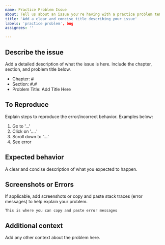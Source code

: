 ```yaml
---
name: Practice Problem Issue
about: Tell us about an issue you're having with a practice problem template or solution
title: 'Add a clear and concise title describing your issue'
labels: 'practice problem', bug
assignees: ''

---
```


## Describe the issue

Add a detailed description of what the issue is here. Include the chapter, section, and problem title below.

- Chapter: #
- Section: #.#
- Problem Title: Add Title Here

## To Reproduce

Explain steps to reproduce the error/incorrect behavior. Examples below:

1. Go to '...'
2. Click on '....'
3. Scroll down to '....'
4. See error

## Expected behavior

A clear and concise description of what you expected to happen.

## Screenshots or Errors

If applicable, add screenshots or copy and paste stack traces (error messages) to help explain your problem.

```
This is where you can copy and paste error messages
```

## Additional context

Add any other context about the problem here.
